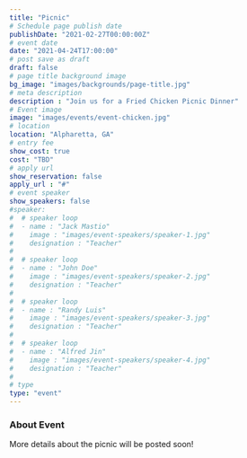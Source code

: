 ```yaml
---
title: "Picnic"
# Schedule page publish date
publishDate: "2021-02-27T00:00:00Z"
# event date
date: "2021-04-24T17:00:00"
# post save as draft
draft: false
# page title background image
bg_image: "images/backgrounds/page-title.jpg"
# meta description
description : "Join us for a Fried Chicken Picnic Dinner"
# Event image
image: "images/events/event-chicken.jpg"
# location
location: "Alpharetta, GA"
# entry fee
show_cost: true
cost: "TBD"
# apply url
show_reservation: false
apply_url : "#"
# event speaker
show_speakers: false
#speaker:
#  # speaker loop
#  - name : "Jack Mastio"
#    image : "images/event-speakers/speaker-1.jpg"
#    designation : "Teacher"
#
#  # speaker loop
#  - name : "John Doe"
#    image : "images/event-speakers/speaker-2.jpg"
#    designation : "Teacher"
#
#  # speaker loop
#  - name : "Randy Luis"
#    image : "images/event-speakers/speaker-3.jpg"
#    designation : "Teacher"
#
#  # speaker loop
#  - name : "Alfred Jin"
#    image : "images/event-speakers/speaker-4.jpg"
#    designation : "Teacher"
#
# type
type: "event"
---
```


### About Event

More details about the picnic will be posted soon!